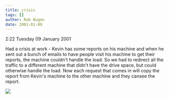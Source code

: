 ```yaml
---
title: crisis
tags: []
author: Rob Nugen
date: 2001-01-09
---
```


<p class=date>2:22 Tuesday 09 January 2001</p>

<p>Had a crisis at work - Kevin has some reports on his machine and
when he sent out a bunch of emails to have people visit his machine to
get their reports, the machine couldn't handle the load.  So we had to
redirect all the traffic to a different machine that didn't have the
drive space, but could otherwise handle the load.  Now each request
that comes in will copy the report from Kevin's machine to the other
machine and they cansee the report.</p>

<p><img src="/images/rob/wL-ROB.gif"/></p>

